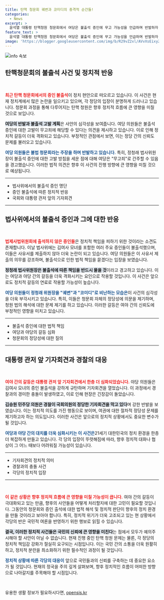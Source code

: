 ```yaml
---
title: 탄핵 청문회 궤변과 코미디의 충격적 순간들!
categories:
  - News
excerpt: >
  윤석열 대통령 탄핵청원 청문회에서 여당은 불출석 증인에 무고 가능성을 언급하며 반발하자, 야당은 대통령 관저 앞에서 강력 규탄 기자회견을 열어 긴장이 고조되고 있다.
feature_text: >
  윤석열 대통령 탄핵청원 청문회에서 여당은 불출석 증인에 무고 가능성을 언급하며 반발하자, 야당은 대통령 관저 앞에서 강력 규탄 기자회견을 열어 긴장이 고조되고 있다.
image: 'https://blogger.googleusercontent.com/img/b/R29vZ2xl/AVvXsEixyZcFfHzMRdzZMjFBmAUKJYCLCGyLL1o632UiGVXcaFdKo_bkvkuCioo0uUKlGfBVcT3P84aROyZIXSBEx3Aw5nCQ3pTgDom1WDC4m8eifvWiAmWEEVb4x6G_l8C0QH225ldMjyaFvpxGEBGNO37VmDTDMHGhJPq73UglMfDca1-0aw/s1600/blogspot.png'
---
```


<p><img src="https://blogger.googleusercontent.com/img/b/R29vZ2xl/AVvXsEixyZcFfHzMRdzZMjFBmAUKJYCLCGyLL1o632UiGVXcaFdKo_bkvkuCioo0uUKlGfBVcT3P84aROyZIXSBEx3Aw5nCQ3pTgDom1WDC4m8eifvWiAmWEEVb4x6G_l8C0QH225ldMjyaFvpxGEBGNO37VmDTDMHGhJPq73UglMfDca1-0aw/s1600/blogspot.png" alt="info 속보" /></p>

<h2 data-ke-size="size26">탄핵청문회의 불출석 사건 및 정치적 반응</h2>

<p data-ke-size="size16">&nbsp;</p>

<p data-ke-size="size16"><b><span style="color: #ee2323;">최근 탄핵 청문회에서의 증인 불출석</span></b>이 정치 현안으로 떠오르고 있습니다. 이 사건은 현재 정치계에서 많은 논란을 일으키고 있으며, 각 정당의 입장이 분명하게 드러나고 있습니다. 청문회 과정을 통해 다루어지는 탄핵 청원은 향후 정치적 흐름에 큰 영향을 미칠 것으로 보입니다.</p>

<p data-ke-size="size16"><b><span style="background-color: #21538527;">여당의 반발과 불출석 고발 계획</span></b>은 사안의 심각성을 보여줍니다. 여당 의원들은 불출석 증인에 대한 고발이 무고죄에 해당할 수 있다는 의견을 제시하고 있습니다. 이로 인해 정치적 갈등이 더욱 격화되고 있습니다. 부정적인 관점에서 보면, 이는 정당 간의 신뢰도 문제를 불러오고 있습니다.</p>

<p data-ke-size="size16"><b><span style="color: #1a5490;">여당 의원들은 불법 청문회라는 주장을 하며 반발하고 있습니다.</span></b> 특히, 정청래 법사위원장이 불출석 증인에 대한 고발 방침을 세운 점에 대해 여당은 "무고죄"로 간주할 수 있음을 경고했습니다. 이러한 법적 의견은 향후 이 사건의 진행 방향에 큰 영향을 미칠 것으로 예상됩니다.</p>

<hr>

<ul>
  <li>법사위에서의 불출석 증인 명단</li>
  <li>증인 불출석에 따른 정치적 반응</li>
  <li>국회와 대통령 관저 앞의 기자회견</li>
</ul>

<hr>

<h2 data-ke-size="size26">법사위에서의 불출석 증인과 그에 대한 반응</h2>

<p data-ke-size="size16">&nbsp;</p>

<p data-ke-size="size16"><b><span style="color: #ee2323;">법제사법위원회에 출석하지 않은 증인들</span></b>은 정치적 책임을 피하기 위한 것이라는 소견도 존재합니다. 이날 법사위에는 김여사 모녀를 포함한 여러 주요 증인들이 불출석했으며, 이들은 사유서를 제출하지 않아 더욱 논란이 되고 있습니다. 여당 의원들은 이 사유서 제출의 의무를 강조하며, 불출석으로 인한 법적 책임을 묻겠다는 입장을 보였습니다.</p>

<p data-ke-size="size16"><b><span style="background-color: #21538527;">정청래 법사위원장은 불출석에 따른 책임을 반드시 물을 것</span></b>이라고 경고하고 있습니다. 이는 여당과 야당 간의 갈등을 더욱 격화시키는 요인으로 작용할 것입니다. 이 사건은 앞으로도 정치적 갈등의 연료로 작용할 가능성이 높습니다.</p>

<p data-ke-size="size16"><b><span style="color: #1a5490;">여당 의원들이 정청래 위원장을 "궤변"과 "코미디"로 비난하는 모습은</span></b>이 사건의 심각성을 더욱 부각시키고 있습니다. 특히, 이들은 청문회 자체의 정당성에 의문을 제기하며, 청원 법의 해석에 대한 문제 제기를 하고 있습니다. 이러한 갈등은 여야 간의 신뢰도에 부정적인 영향을 미치고 있습니다.</p>

<hr>

<ul>
  <li>불출석 증인에 대한 법적 책임</li>
  <li>여당과 야당의 갈등 심화</li>
  <li>청문회의 정당성에 대한 질의</li>
</ul>

<hr>

<h2 data-ke-size="size26">대통령 관저 앞 기자회견과 경찰의 대응</h2>

<p data-ke-size="size16">&nbsp;</p>

<p data-ke-size="size16"><b><span style="color: #ee2323;">여야 간의 갈등은 대통령 관저 앞 기자회견에서 한층 더 심화되었습니다.</span></b> 야당 의원들은 김여사 모녀의 증인 불출석을 강하게 규탄하며 기자회견을 열었습니다. 이 과정에서 경찰과의 경미한 충돌이 발생하였고, 이로 인해 현장은 긴장감이 돌았습니다.</p>

<p data-ke-size="size16"><b><span style="background-color: #21538527;">김승원 민주당 의원은 경찰이 국회의원의 정당한 기자회견을 막고 있다</span></b>며 강한 반발을 보였습니다. 이는 정치적 의도를 가진 행동으로 보이며, 여권에 대한 절차적 정당성 문제를 제기하고자 하는 의도입니다. 이러한 사건은 앞으로의 정치적 상황에서도 중요한 변수가 될 것입니다.</p>

<p data-ke-size="size16"><b><span style="color: #1a5490;">여당과 야당 간의 대치를 더욱 심화시키는 이 사건은</span></b>21세기 대한민국의 정치 환경을 한층 더 복잡하게 만들고 있습니다. 각 당의 입장이 뚜렷해짐에 따라, 향후 정치적 대화나 협상이 그 어느 때보다 어려워질 가능성이 있습니다.</p>

<hr>

<ul>
  <li>기자회견의 정치적 의미</li>
  <li>경찰과의 충돌 사건</li>
  <li>각당의 정치적 입장</li>
</ul>

<hr>

<p data-ke-size="size16">&nbsp;</p>

<p data-ke-size="size16"><b><span style="color: #ee2323;">이 같은 상황은 향후 정치적 흐름에 큰 영향을 미칠 가능성이 큽니다.</span></b> 여야 간의 갈등이 극대화되고 있는 만큼, 향후의 사안들을 어떻게 처리할지에 대한 고민이 필요할 것입니다. 그동안의 청문회와 증인 출석에 대한 법적 해석 및 정치적 판단이 향후의 정치 환경을 만들 것이라고 보아야 합니다. 특히, 정치적 위기가 더욱 고조되고 있는 현 상황에서 각당의 반은 국민적 여론을 반영하기 위한 행보로 읽힐 수 있습니다.</p>

<p data-ke-size="size16"><b><span style="background-color: #21538527;">결국, 이러한 정치적 사건들은 국민의 신뢰에 큰 영향을 미친다</span></b>는 점에서 모두가 예의주시해야 할 사안이 아닐 수 없습니다. 현재 진행 중인 탄핵 청원 문제는 물론, 각 정당의 정치적 책임감 강화가 절실히 요구되는 시점입니다. 이는 국민 간의 소통을 더욱 원활히 하고, 정치적 분란을 최소화하기 위한 필수적인 과정이 될 것입니다.</p>

<p data-ke-size="size16"><b><span style="color: #1a5490;">정치적 상황에 따른 각당의 대응이</span></b> 앞으로 국민들과의 신뢰를 구축하는 데 중요한 요소가 될 것입니다. 현재의 정국을 주의 깊게 살펴보며, 향후 정치적인 흐름이 어떠한 방향으로 나아갈지를 주목해야 할 시점입니다.</p>

<p data-ke-size="size16">&nbsp;</p>
유용한 생활 정보가 필요하시다면, <a href="https://opensis.kr" rel="dofollow">opensis.kr</a>


